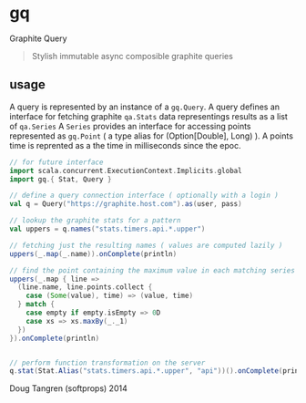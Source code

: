# gq

Graphite Query

> Stylish immutable async composible graphite queries 


## usage

A query is represented by an instance of a `gq.Query`.
A query defines an interface for fetching graphite `qa.Stats` data representings results as a list of `qa.Series`
A `Series` provides an interface for accessing points represented as `gq.Point` ( a type alias for (Option[Double], Long) ).
A points time is reprented as a the time in milliseconds since the epoc.


```scala
// for future interface
import scala.concurrent.ExecutionContext.Implicits.global
import gq.{ Stat, Query }

// define a query connection interface ( optionally with a login )
val q = Query("https://graphite.host.com").as(user, pass)

// lookup the graphite stats for a pattern 
val uppers = q.names("stats.timers.api.*.upper")

// fetching just the resulting names ( values are computed lazily )
uppers(_.map(_.name)).onComplete(println)

// find the point containing the maximum value in each matching series
uppers(_.map { line =>
  (line.name, line.points.collect {
    case (Some(value), time) => (value, time)
  } match {
    case empty if empty.isEmpty => 0D
    case xs => xs.maxBy(_._1)
  })
}).onComplete(println)


// perform function transformation on the server
q.stat(Stat.Alias("stats.timers.api.*.upper", "api"))().onComplete(println)

```



Doug Tangren (softprops) 2014
